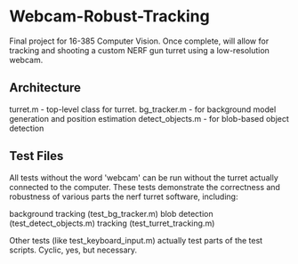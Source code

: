 Webcam-Robust-Tracking
======================

Final project for 16-385 Computer Vision. Once complete, will allow for tracking and shooting a custom NERF gun turret using a low-resolution webcam.

Architecture 
----------------------

turret.m - top-level class for turret.
bg_tracker.m - for background model generation and position estimation
detect_objects.m - for blob-based object detection



Test Files 
----------------------
All tests without the word 'webcam' can be run without the turret
actually connected to the computer. These tests demonstrate 
the correctness and robustness of various parts the nerf turret
software, including:

background tracking (test_bg_tracker.m)
blob detection      (test_detect_objects.m)
tracking            (test_turret_tracking.m)

Other tests (like test_keyboard_input.m) actually test parts
of the test scripts. Cyclic, yes, but necessary.